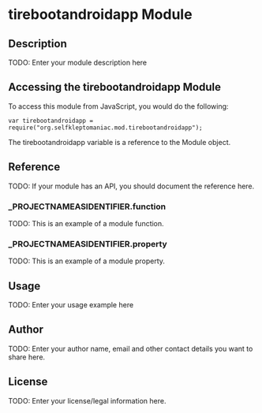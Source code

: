 # tirebootandroidapp Module

## Description

TODO: Enter your module description here

## Accessing the tirebootandroidapp Module

To access this module from JavaScript, you would do the following:

	var tirebootandroidapp = require("org.selfkleptomaniac.mod.tirebootandroidapp");

The tirebootandroidapp variable is a reference to the Module object.	

## Reference

TODO: If your module has an API, you should document
the reference here.

### ___PROJECTNAMEASIDENTIFIER__.function

TODO: This is an example of a module function.

### ___PROJECTNAMEASIDENTIFIER__.property

TODO: This is an example of a module property.

## Usage

TODO: Enter your usage example here

## Author

TODO: Enter your author name, email and other contact
details you want to share here. 

## License

TODO: Enter your license/legal information here.
